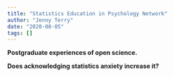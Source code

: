 ```yaml
---
title: "Statistics Education in Psychology Network"
author: "Jenny Terry"
date: "2020-08-05"
tags: []
---
```




**Postgraduate experiences of open science.**

**Does acknowledging statistics anxiety increase it?**



